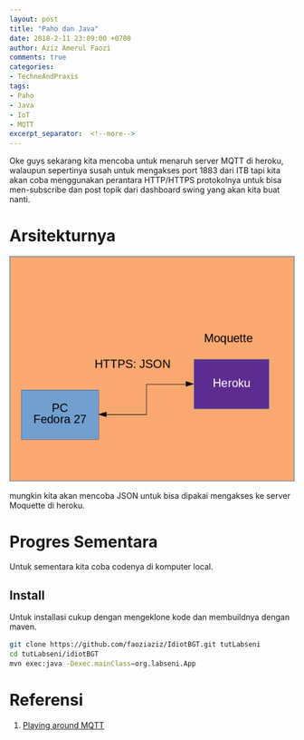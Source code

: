 ```yaml
---
layout: post
title: "Paho dan Java"
date: 2018-2-11 23:09:00 +0700
author: Aziz Amerul Faozi
comments: true
categories: 
- TechneAndPraxis
tags:
- Paho
- Java
- IoT
- MQTT
excerpt_separator:  <!--more-->
---
```


Oke guys sekarang kita mencoba untuk menaruh server MQTT di heroku, walaupun sepertinya susah untuk mengakses port 1883 dari ITB tapi kita akan coba menggunakan perantara HTTP/HTTPS protokolnya untuk bisa men-subscribe dan post topik dari dashboard swing yang akan kita buat nanti.

# Arsitekturnya
![Arsitekturnya](https://github.com/faoziaziz/IdiotBGT/blob/master/images/pic1.png)

mungkin kita akan mencoba JSON untuk bisa dipakai mengakses ke server Moquette di heroku.

# Progres Sementara
Untuk sementara kita coba codenya di komputer local.

## Install 
Untuk installasi cukup dengan mengeklone kode dan membuildnya dengan maven.
```bash
git clone https://github.com/faoziaziz/IdiotBGT.git tutLabseni
cd tutLabseni/idiotBGT
mvn exec:java -Dexec.mainClass=org.labseni.App
```

# Referensi 
1. [Playing around MQTT](http://www.hascode.com/2016/06/playing-around-with-mqtt-and-java-with-moquette-and-eclipse-paho/)

